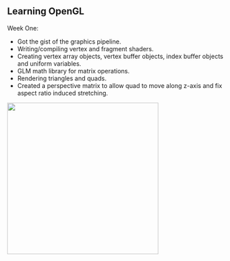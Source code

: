 ## Learning OpenGL
Week One: 
- Got the gist of the graphics pipeline.
- Writing/compiling vertex and fragment shaders.
- Creating vertex array objects, vertex buffer objects, index buffer objects and uniform variables.
- GLM math library for matrix operations.
- Rendering triangles and quads.
- Created a perspective matrix to allow quad to move along z-axis and fix aspect ratio induced stretching.
<img src="https://github.com/user-attachments/assets/fd3ad8d1-5ee6-43f9-9399-040859ce2f39/" width="350">

